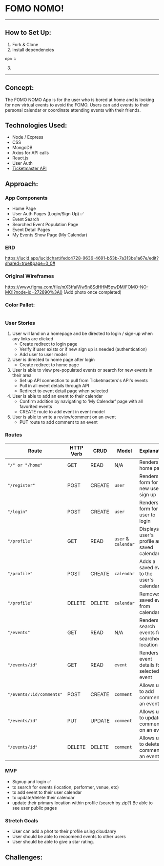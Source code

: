  # FOMO NOMO! 

 ---

## How to Set Up:
1. Fork & Clone
2. Install dependencies
```
npm i
```
3. 


---

## Concept:

The FOMO NOMO App is for the user who is bored at home and is looking for new virtual events to avoid the FOMO. Users can add events to their personal calendar or coordinate attending events with their friends.

## Technologies Used:

* Node / Express
* CSS
* MongoDB
* Axios for API calls
* React.js
* User Auth
* [Ticketmaster API](https://developer.ticketmaster.com/products-and-docs/apis/getting-started/)


## Approach:

### App Components

* Home Page
* User Auth Pages (Login/Sign Up) ✅
* Event Search
* Searched Event Population Page
* Event Detail Pages
* My Events Show Page (My Calendar)

### ERD

https://lucid.app/lucidchart/fedc4728-9636-4691-b53b-7a313be1a67e/edit?shared=true&page=0_0#



### Original Wireframes

https://www.figma.com/file/mX3ffaiWw5n8SdHHM5pwDM/FOMO-NO-MO!?node-id=272890%3A0
(Add photo once completed)



### Color Pallet:

```

```

### User Stories
1. User will land on a homepage and be directed to login / sign-up when any links are clicked
   * Create redirect to login page
   * Verify if user exists or if new sign up is needed (authentication)
   * Add user to user model
1. User is directed to home page after login
    * Create redirect to home page
1. User is able to view pre-populated events or search for new events in their area
    * Set up API connection to pull from Ticketmasters's API's events
    * Pull in all event details through API
    * Redirect to event detail page when selected
1. User is able to add an event to their calendar
    * Confirm addition by navigating to 'My Calendar' page with all favorited events
    * CREATE route to add event in event model
1. User is able to write a review/comment on an event
    * PUT route to add comment to an event


### Routes

| Route | HTTP Verb | CRUD | Model | Explanation
 | ------------- | ------------- | ------------- | ------------- | ------------- |
 | `"/" or "/home"` | GET  | READ | N/A | Renders home page
 |`"/register"` | POST | CREATE | `user` | Renders form for new user to sign up
 |`"/login"` | POST | CREATE | `user` | Renders form for user to login
 |`"/profile"` | GET | READ | `user` & `calendar` | Displays user's profile and saved calendar
 |`"/profile"` | POST | CREATE | `calendar` | Adds a saved event to the user's calendar
 |`"/profile"` | DELETE | DELETE | `calendar` | Removes saved event from calendar
 |`"/events"`  | GET  | READ | N/A | Renders all search events for searched location
 |`"/events/id"`  | GET  | READ | `event` | Renders all event details for selected event
 |`"/events/:id/comments"` | POST  | CREATE | `comment` | Allows user to add comment to an event
 |`"/events/id"`  | PUT  | UPDATE | `comment` | Allows user to update comment on an event
 |`"/events/id"`  | DELETE  | DELETE | `comment` | Allows user to delete comment to an event




<!-- Methods	URLs	Actions
GET	/ or /home	Visit the app landing page
POST	/auth/signup	-User Signup
POST	/auth/signin	-User Login
GET	/home	-axios call for events
POST	/user/calendar	-add event to Calendar -->
		
### MVP
- Signup and login  ✅
- to search for events (location, performer, venue, etc)
- to add event to their user calendar
- to update/delete their calendar
- update their primary location within profile (search by zip?)
Be able to see user public pages 



### Stretch Goals
- User can add a phot to their profile using cloudanry
- User should be able to recoomend events to other users 
- User should be able to give a star rating. 


## Challenges: